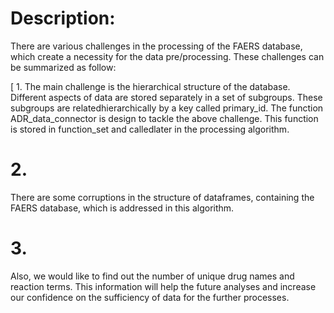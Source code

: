 

# Description:

There are various challenges in the processing of the FAERS database, which create a necessity for the data pre/processing.
These challenges can be summarized as follow:


[ 1.
The main challenge is the hierarchical structure of the database. Different aspects of data are stored separately in a set of subgroups. These subgroups are relatedhierarchically by a key called primary_id. The function ADR_data_connector is design to tackle the above challenge. This function is stored in function_set and calledlater in the processing algorithm.


# 2. 
There are some corruptions in the structure of dataframes, containing the FAERS database, which is addressed in this algorithm.


# 3. 
Also, we would like to find out the number of unique drug names and reaction terms.
This information will help the future analyses and increase our confidence on the sufficiency of data for the further processes.
